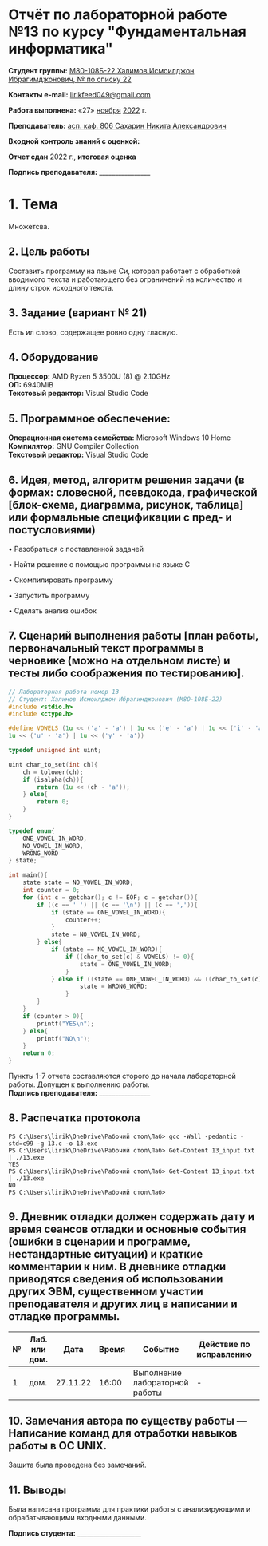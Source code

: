 # Отчёт по лабораторной работе №13 по курсу "Фундаментальная информатика"

<b>Студент группы:</b> <ins>М80-108Б-22 Халимов Исмоилджон Ибрагимджонович, № по списку 22</ins> 

<b>Контакты e-mail:</b> <ins>lirikfeed049@gmail.com</ins>

<b>Работа выполнена:</b> «27» <ins>ноября</ins> <ins>2022</ins> г.

<b>Преподаватель:</b> <ins>асп. каф. 806 Сахарин Никита Александрович</ins>

<b>Входной контроль знаний с оценкой:</b> <ins></ins>

<b>Отчет сдан</b>  <ins></ins>  <ins> </ins> 2022 г., <b>итоговая оценка</b>  <ins></ins>

<b>Подпись преподавателя:</b> ________________


# 1. Тема
Множетсва.
## 2. Цель работы
Составить программу на языке Си, которая работает с обработкой вводимого текста и работающего без ограничений на количество и длину строк исходного текста.
## 3. Задание (вариант № 21)
Есть ил слово, содержащее ровно одну гласную.
## 4. Оборудование
<b>Процессор:</b> AMD Ryzen 5 3500U (8) @ 2.10GHz<br/>
<b>ОП:</b> 6940MiB<br/>
<b>Текстовый редактор:</b> Visual Studio Code <br/>
## 5. Программное обеспечение:
<b>Операционная система семейства:</b> Microsoft Windows 10 Home <br/>
<b>Компилятор:</b> GNU Compiler Collection <br/>
<b>Текстовый редактор:</b> Visual Studio Code <br/>
## 6. Идея, метод, алгоритм решения задачи (в формах: словесной, псевдокода, графической [блок-схема, диаграмма, рисунок, таблица] или формальные спецификации с пред- и постусловиями)

• Разобраться с поставленной задачей

• Найти решение с помощью программы на языке С

•	Скомпилировать программу

•	Запустить программу

•   Сделать анализ ошибок


## 7. Сценарий выполнения работы [план работы, первоначальный текст программы в черновике (можно на отдельном листе) и тесты либо соображения по тестированию]. 
``` c:13.c
// Лабораторная работа номер 13
// Студент: Халимов Исмоилджон Ибрагимджонович (М8О-108Б-22)
#include <stdio.h>
#include <ctype.h>

#define VOWELS (1u << ('a' - 'a') | 1u << ('e' - 'a') | 1u << ('i' - 'a') | 1u << ('o' - 'a') |\
1u << ('u' - 'a') | 1u << ('y' - 'a'))

typedef unsigned int uint;

uint char_to_set(int ch){
    ch = tolower(ch);
    if (isalpha(ch)){
        return (1u << (ch - 'a'));
    } else{
        return 0;
    }
}

typedef enum{
    ONE_VOWEL_IN_WORD,
    NO_VOWEL_IN_WORD,
    WRONG_WORD
} state;

int main(){
    state state = NO_VOWEL_IN_WORD;
    int counter = 0;
    for (int c = getchar(); c != EOF; c = getchar()){
        if ((c == ' ') || (c == '\n') || (c == ',')){
            if (state == ONE_VOWEL_IN_WORD){
                counter++;
            }
            state = NO_VOWEL_IN_WORD;
        } else{
            if (state == NO_VOWEL_IN_WORD){
                if ((char_to_set(c) & VOWELS) != 0){
                    state = ONE_VOWEL_IN_WORD;
                }
            } else if ((state == ONE_VOWEL_IN_WORD) && ((char_to_set(c) & VOWELS) != 0)){
                    state = WRONG_WORD;
                }
        }
    }
    if (counter > 0){
        printf("YES\n");
    } else{
        printf("NO\n");
    }
    return 0;
}

```

Пункты 1-7 отчета составляются сторого до начала лабораторной работы.
Допущен к выполнению работы.  
<b>Подпись преподавателя:</b> ________________
## 8. Распечатка протокола 
```
PS C:\Users\lirik\OneDrive\Рабочий стол\Лаб> gcc -Wall -pedantic -std=c99 -g 13.c -o 13.exe
PS C:\Users\lirik\OneDrive\Рабочий стол\Лаб> Get-Content 13_input.txt | ./13.exe
YES
PS C:\Users\lirik\OneDrive\Рабочий стол\Лаб> Get-Content 13_input.txt | ./13.exe
NO
PS C:\Users\lirik\OneDrive\Рабочий стол\Лаб>

```

## 9. Дневник отладки должен содержать дату и время сеансов отладки и основные события (ошибки в сценарии и программе, нестандартные ситуации) и краткие комментарии к ним. В дневнике отладки приводятся сведения об использовании других ЭВМ, существенном участии преподавателя и других лиц в написании и отладке программы.

| № |  Лаб. или дом. | Дата | Время | Событие | Действие по исправлению | Примечание |
| ------ | ------ | ------ | ------ | ------ | ------ | ------ |
| 1 | дом. | 27.11.22 | 16:00 | Выполнение лабораторной работы | - | - |
## 10. Замечания автора по существу работы — Написание команд для отработки навыков работы в ОС UNIX.
Защита была проведена без замечаний.
## 11. Выводы
Была написана программа для практики работы с анализирующими и обрабатывающими входными данными.


<b>Подпись студента:</b> ____________________



